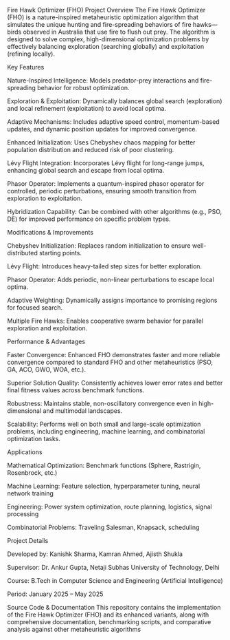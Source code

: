 Fire Hawk Optimizer (FHO) Project
Overview
The Fire Hawk Optimizer (FHO) is a nature-inspired metaheuristic optimization algorithm that simulates the unique hunting and fire-spreading behaviors of fire hawks—birds observed in Australia that use fire to flush out prey. The algorithm is designed to solve complex, high-dimensional optimization problems by effectively balancing exploration (searching globally) and exploitation (refining locally).

Key Features

Nature-Inspired Intelligence: Models predator-prey interactions and fire-spreading behavior for robust optimization.

Exploration & Exploitation: Dynamically balances global search (exploration) and local refinement (exploitation) to avoid local optima.

Adaptive Mechanisms: Includes adaptive speed control, momentum-based updates, and dynamic position updates for improved convergence.

Enhanced Initialization: Uses Chebyshev chaos mapping for better population distribution and reduced risk of poor clustering.

Lévy Flight Integration: Incorporates Lévy flight for long-range jumps, enhancing global search and escape from local optima.

Phasor Operator: Implements a quantum-inspired phasor operator for controlled, periodic perturbations, ensuring smooth transition from exploration to exploitation.

Hybridization Capability: Can be combined with other algorithms (e.g., PSO, DE) for improved performance on specific problem types.

Modifications & Improvements

Chebyshev Initialization: Replaces random initialization to ensure well-distributed starting points.

Lévy Flight: Introduces heavy-tailed step sizes for better exploration.

Phasor Operator: Adds periodic, non-linear perturbations to escape local optima.

Adaptive Weighting: Dynamically assigns importance to promising regions for focused search.

Multiple Fire Hawks: Enables cooperative swarm behavior for parallel exploration and exploitation.

Performance & Advantages

Faster Convergence: Enhanced FHO demonstrates faster and more reliable convergence compared to standard FHO and other metaheuristics (PSO, GA, ACO, GWO, WOA, etc.).

Superior Solution Quality: Consistently achieves lower error rates and better final fitness values across benchmark functions.

Robustness: Maintains stable, non-oscillatory convergence even in high-dimensional and multimodal landscapes.

Scalability: Performs well on both small and large-scale optimization problems, including engineering, machine learning, and combinatorial optimization tasks.

Applications

Mathematical Optimization: Benchmark functions (Sphere, Rastrigin, Rosenbrock, etc.)

Machine Learning: Feature selection, hyperparameter tuning, neural network training

Engineering: Power system optimization, route planning, logistics, signal processing

Combinatorial Problems: Traveling Salesman, Knapsack, scheduling

Project Details

Developed by: Kanishk Sharma, Kamran Ahmed, Ajisth Shukla

Supervisor: Dr. Ankur Gupta, Netaji Subhas University of Technology, Delhi

Course: B.Tech in Computer Science and Engineering (Artificial Intelligence)

Period: January 2025 – May 2025

Source Code & Documentation
This repository contains the implementation of the Fire Hawk Optimizer (FHO) and its enhanced variants, along with comprehensive documentation, benchmarking scripts, and comparative analysis against other metaheuristic algorithms
